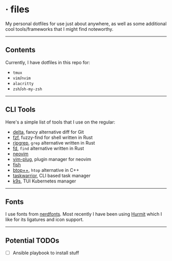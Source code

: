 # · files

My personal dotfiles for use just about anywhere, as well as some additional cool tools/frameworks that I might find
noteworthy.

-----
## Contents
Currently, I have dotfiles in this repo for:
- `tmux`
- `vim`/`nvim`
- `alacritty`
- `zsh`/`oh-my-zsh`

-----
## CLI Tools
Here's a simple list of tools that I use on the regular:
- [delta](https://dandavison.github.io/delta/), fancy alternative diff for Git
- [fzf](https://github.com/junegunn/fzf), fuzzy-find for shell written in Rust
- [ripgrep](https://github.com/BurntSushi/ripgrep), `grep` alternative written in Rust
- [fd](https://github.com/sharkdp/fd), `find` alternative written in Rust 
- [neovim](https://neovim.io/)
- [vim-plug](https://github.com/junegunn/vim-plug), plugin manager for neovim
- [fish](https://fishshell.com/)
- [btop++](https://github.com/aristocratos/btop), `htop` alternative in C++
- [taskwarrior](https://taskwarrior.org/), CLI based task manager
- [k9s](https://k9scli.io/), TUI Kubernetes manager

-----
## Fonts

I use fonts from [nerdfonts](https://www.nerdfonts.com/).
Most recently I have been using [Hurmit](https://www.programmingfonts.org/#hermit) which I like for its ligatures and icon support.

-----
## Potential TODOs 
- [ ] Ansible playbook to install stuff
